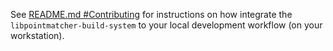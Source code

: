 See [README.md #Contributing](https://github.com/norlab-ulaval/libpointmatcher/tree/master#contributing) for instructions on how integrate the `libpointmatcher-build-system` to your local development workflow (on your workstation). 
